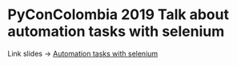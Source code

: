 # PyConColombia 2019 Talk about automation tasks with selenium

Link slides -> [Automation tasks with selenium](https://docs.google.com/presentation/d/1GWSTYuA73o0rPiRfu6AgFf-0HOwqvtJk3qlkNNJViVM/edit?usp=sharing)
